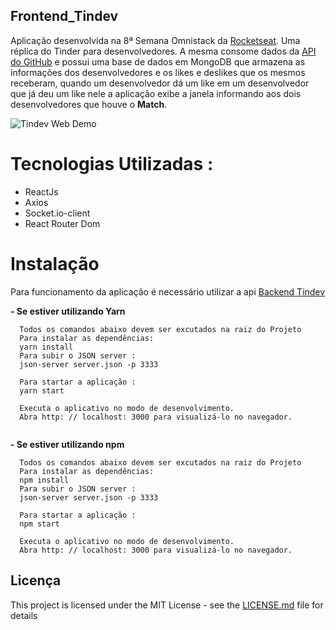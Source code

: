 ## Frontend_Tindev
Aplicação desenvolvida na 8ª Semana Omnistack da <a href="https://rocketseat.com.br" target="_blank"> Rocketseat</a>.
Uma réplica do Tinder para desenvolvedores.
A mesma consome dados da <a href="https://developer.github.com/v3/" target="_blank">API do GitHub</a> e possui uma base de dados em MongoDB que armazena as informações dos desenvolvedores e os likes e deslikes que os mesmos receberam, quando um desenvolvedor dá um like em um desenvolvedor que já deu um like nele a aplicação exibe a janela informando aos dois desenvolvedores que houve o <strong>Match</strong>. 

![Tindev Web Demo](tindev_web.gif)


# Tecnologias Utilizadas :

* ReactJs
* Axios
* Socket.io-client
* React Router Dom

# Instalação
Para funcionamento da aplicação é necessário utilizar a api <a href="https://github.com/Montezi/Backend_Tindev" target="_blank"> Backend Tindev </a>

**- Se estiver utilizando Yarn**
```
  Todos os comandos abaixo devem ser excutados na raiz do Projeto 
  Para instalar as dependências:
  yarn install 
  Para subir o JSON server :  
  json-server server.json -p 3333 
  
  Para startar a aplicação :
  yarn start 
  
  Executa o aplicativo no modo de desenvolvimento.
  Abra http: // localhost: 3000 para visualizá-lo no navegador. 
   
```

**- Se estiver utilizando npm**
```
  Todos os comandos abaixo devem ser excutados na raiz do Projeto 
  Para instalar as dependências:
  npm install 
  Para subir o JSON server :  
  json-server server.json -p 3333 
  
  Para startar a aplicação :
  npm start 
  
  Executa o aplicativo no modo de desenvolvimento.
  Abra http: // localhost: 3000 para visualizá-lo no navegador. 

```

## Licença

This project is licensed under the MIT License - see the [LICENSE.md](LICENSE.md) file for details
